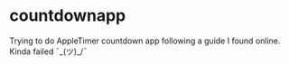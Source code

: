 # countdownapp
Trying to do AppleTimer countdown app following a guide I found online. Kinda failed ¯\_(ツ)_/¯ 
